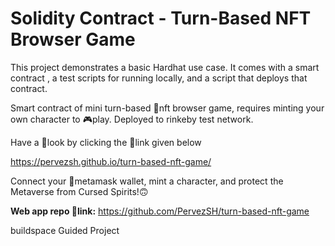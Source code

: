 # Solidity Contract - Turn-Based NFT Browser Game

This project demonstrates a basic Hardhat use case. It comes with a smart contract , a test scripts for running locally, and a script that deploys that contract.

Smart contract of mini turn-based 💎nft browser game, requires minting your own character to 🎮play. Deployed to rinkeby test network.

Have a 👀look by clicking the 🔗link given below

https://pervezsh.github.io/turn-based-nft-game/

Connect your 🦊metamask wallet, mint a character, and protect the Metaverse from Cursed Spirits!🙃

**Web app repo 🔗link:**
https://github.com/PervezSH/turn-based-nft-game

buildspace Guided Project
